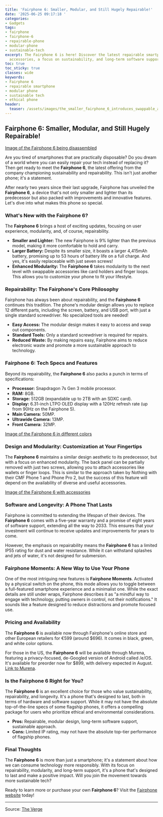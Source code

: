 ```yaml
---
title: 'Fairphone 6: Smaller, Modular, and Still Hugely Repairable!'
date: '2025-06-25 09:17:18 '
categories:
- Gadgets
tags:
- fairphone
- fairphone-6
- repairable-phone
- modular-phone
- sustainable-tech
excerpt: The Fairphone 6 is here! Discover the latest repairable smartphone with swappable
  accessories, a focus on sustainability, and long-term software support.
toc: true
toc_sticky: true
classes: wide
keywords:
- Fairphone 6
- repairable smartphone
- modular phone
- sustainable tech
- ethical phone
header:
  teaser: /assets/images/the_smaller_fairphone_6_introduces_swappable_acces_20250625091717.jpg
---
```


## Fairphone 6: Smaller, Modular, and Still Hugely Repairable!

[Image of the Fairphone 6 being disassembled](https://platform.theverge.com/wp-content/uploads/sites/2/2025/06/fairphone6_5.jpg?quality=90&strip=all&crop=0,0,100,100)

Are you tired of smartphones that are practically disposable? Do you dream of a world where you can easily repair your tech instead of replacing it? Then get ready to meet the **Fairphone 6**, the latest offering from the company championing sustainability and repairability. This isn't just another phone; it's a statement.

After nearly two years since their last upgrade, Fairphone has unveiled the **Fairphone 6**, a device that's not only smaller and lighter than its predecessor but also packed with improvements and innovative features. Let's dive into what makes this phone so special. 

### What's New with the Fairphone 6?

The **Fairphone 6** brings a host of exciting updates, focusing on user experience, modularity, and, of course, repairability.

*   **Smaller and Lighter:** The new Fairphone is 9% lighter than the previous model, making it more comfortable to hold and carry.
*   **Larger Battery:** Despite its smaller size, it boasts a larger 4,415mAh battery, promising up to 53 hours of battery life on a full charge. And yes, it's easily replaceable with just seven screws!
*   **Enhanced Modularity:** The **Fairphone 6** takes modularity to the next level with swappable accessories like card holders and finger loops. This allows you to customize your phone to fit your lifestyle.

### Repairability: The Fairphone's Core Philosophy

Fairphone has always been about repairability, and the **Fairphone 6** continues this tradition. The phone's modular design allows you to replace 12 different parts, including the screen, battery, and USB port, with just a single standard screwdriver. No specialized tools are needed!

*   **Easy Access:** The modular design makes it easy to access and swap out components.
*   **Standard Tools:** Only a standard screwdriver is required for repairs.
*   **Reduced Waste:** By making repairs easy, Fairphone aims to reduce electronic waste and promote a more sustainable approach to technology.

### Fairphone 6: Tech Specs and Features

Beyond its repairability, the **Fairphone 6** also packs a punch in terms of specifications:

*   **Processor:** Snapdragon 7s Gen 3 mobile processor.
*   **RAM:** 8GB.
*   **Storage:** 512GB (expandable up to 2TB with an SDXC card).
*   **Display:** 6.31-inch LTPO OLED display with a 120Hz refresh rate (up from 90Hz on the Fairphone 5).
*   **Main Camera:** 50MP.
*   **Ultrawide Camera:** 13MP.
*   **Front Camera:** 32MP.

[Image of the Fairphone 6 in different colors](https://platform.theverge.com/wp-content/uploads/sites/2/2025/06/fairphone6_3.jpg?quality=90&strip=all&crop=0,10.740836125969,100,78.518327748063)

### Design and Modularity: Customization at Your Fingertips

The **Fairphone 6** maintains a similar design aesthetic to its predecessor, but with a focus on enhanced modularity. The back panel can be partially removed with just two screws, allowing you to attach accessories like wallets or finger loops. This is similar to the approach taken by Nothing with their CMF Phone 1 and Phone Pro 2, but the success of this feature will depend on the availability of diverse and useful accessories.

[Image of the Fairphone 6 with accessories](https://platform.theverge.com/wp-content/uploads/sites/2/2025/06/fairphone6_4.jpg?quality=90&strip=all&crop=0,5.2971132663863,100,89.405773467227)

### Software and Longevity: A Phone That Lasts

Fairphone is committed to extending the lifespan of their devices. The **Fairphone 6** comes with a five-year warranty and a promise of eight years of software support, extending all the way to 2033. This ensures that your investment will continue to receive updates and improvements for years to come.

However, the emphasis on repairability means the **Fairphone 6** has a limited IP55 rating for dust and water resistance. While it can withstand splashes and jets of water, it's not designed for submersion.

### Fairphone Moments: A New Way to Use Your Phone

One of the most intriguing new features is **Fairphone Moments**. Activated by a physical switch on the phone, this mode allows you to toggle between a full-featured smartphone experience and a minimalist one. While the exact details are still under wraps, Fairphone describes it as "a mindful way to engage with technology, putting owners in control, not their notifications." It sounds like a feature designed to reduce distractions and promote focused use.

### Pricing and Availability

The **Fairphone 6** is available now through Fairphone's online store and other European retailers for €599 (around $696). It comes in black, green, and white color options.

For those in the US, the **Fairphone 6** will be available through Murena, featuring a privacy-focused, de-Googled version of Android called /e/OS. It's available for preorder now for $899, with delivery expected in August. [Link to Murena](https://murena.com/).

### Is the Fairphone 6 Right for You?

The **Fairphone 6** is an excellent choice for those who value sustainability, repairability, and longevity. It's a phone that's designed to last, both in terms of hardware and software support. While it may not have the absolute top-of-the-line specs of some flagship phones, it offers a compelling package for users who prioritize ethical and environmental considerations.

*   **Pros:** Repairable, modular design, long-term software support, sustainable approach.
*   **Cons:** Limited IP rating, may not have the absolute top-tier performance of flagship phones.

### Final Thoughts

The **Fairphone 6** is more than just a smartphone; it's a statement about how we can consume technology more responsibly. With its focus on repairability, modularity, and long-term support, it's a phone that's designed to last and make a positive impact. Will you join the movement towards more sustainable tech?

Ready to learn more or purchase your own **Fairphone 6**? Visit the [Fairphone website](https://www.fairphone.com/) today!

---

Source: [The Verge](https://www.theverge.com/news/692248/fairphone-6-smartphone-repairable-modular-accessories-murena)